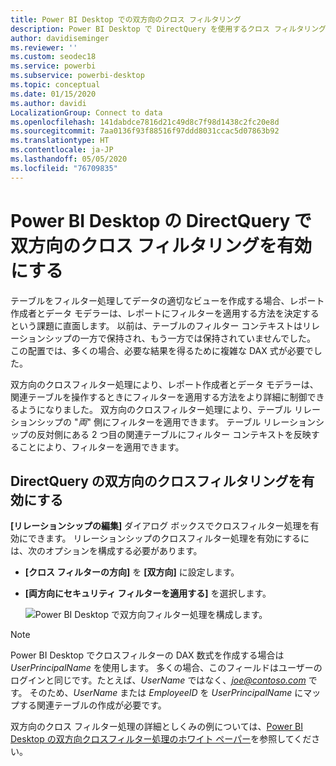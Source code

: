```yaml
---
title: Power BI Desktop での双方向のクロス フィルタリング
description: Power BI Desktop で DirectQuery を使用するクロス フィルタリングを有効にします
author: davidiseminger
ms.reviewer: ''
ms.custom: seodec18
ms.service: powerbi
ms.subservice: powerbi-desktop
ms.topic: conceptual
ms.date: 01/15/2020
ms.author: davidi
LocalizationGroup: Connect to data
ms.openlocfilehash: 141dabdce7816d21c49d8c7f98d1438c2fc20e8d
ms.sourcegitcommit: 7aa0136f93f88516f97ddd8031ccac5d07863b92
ms.translationtype: HT
ms.contentlocale: ja-JP
ms.lasthandoff: 05/05/2020
ms.locfileid: "76709835"
---
```

# <a name="enable-bidirectional-cross-filtering-for-directquery-in-power-bi-desktop"></a>Power BI Desktop の DirectQuery で双方向のクロス フィルタリングを有効にする

テーブルをフィルター処理してデータの適切なビューを作成する場合、レポート作成者とデータ モデラーは、レポートにフィルターを適用する方法を決定するという課題に直面します。 以前は、テーブルのフィルター コンテキストはリレーションシップの一方で保持され、もう一方では保持されていませんでした。 この配置では、多くの場合、必要な結果を得るために複雑な DAX 式が必要でした。

双方向のクロスフィルター処理により、レポート作成者とデータ モデラーは、関連テーブルを操作するときにフィルターを適用する方法をより詳細に制御できるようになりました。 双方向のクロスフィルター処理により、テーブル リレーションシップの "*両*" 側にフィルターを適用できます。 テーブル リレーションシップの反対側にある 2 つ目の関連テーブルにフィルター コンテキストを反映することにより、フィルターを適用できます。

## <a name="enable-bidirectional-cross-filtering-for-directquery"></a>DirectQuery の双方向のクロスフィルタリングを有効にする

**[リレーションシップの編集]** ダイアログ ボックスでクロスフィルター処理を有効にできます。 リレーションシップのクロスフィルター処理を有効にするには、次のオプションを構成する必要があります。

* **[クロス フィルターの方向]** を **[双方向]** に設定します。
* **[両方向にセキュリティ フィルターを適用する]** を選択します。

  ![Power BI Desktop で双方向フィルター処理を構成します。](media/desktop-bidirectional-filtering/bidirectional-filtering_2.png)

> [!NOTE]
> Power BI Desktop でクロスフィルターの DAX 数式を作成する場合は *UserPrincipalName* を使用します。 多くの場合、このフィールドはユーザーのログインと同じです。たとえば、*UserName* ではなく、<em>joe@contoso.com</em> です。 そのため、*UserName* または *EmployeeID* を *UserPrincipalName* にマップする関連テーブルの作成が必要です。

双方向のクロス フィルター処理の詳細としくみの例については、[Power BI Desktop の双方向クロスフィルター処理のホワイト ペーパー](https://download.microsoft.com/download/2/7/8/2782DF95-3E0D-40CD-BFC8-749A2882E109/Bidirectional%20cross-filtering%20in%20Analysis%20Services%202016%20and%20Power%20BI.docx)を参照してください。

